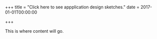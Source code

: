 +++
title = "Click here to see appplication design sketches."
date = 2017-01-01T00:00:00

+++

This is where content will go.
